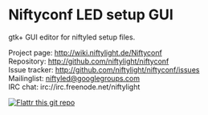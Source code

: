 Niftyconf LED setup GUI
=======================

gtk+ GUI editor for niftyled setup files. 



Project page:	http://wiki.niftylight.de/Niftyconf  
Repository:	http://github.com/niftylight/niftyconf  
Issue tracker:	http://github.com/niftylight/niftyconf/issues  
Mailinglist:	niftyled@googlegroups.com  
IRC chat:	irc://irc.freenode.net/niftylight   

[![Flattr this git repo](http://api.flattr.com/button/flattr-badge-large.png)](https://flattr.com/thing/1345750/niftyled)

